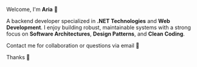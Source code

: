 Welcome, I'm **Aria** 🌱

A backend developer specialized in **.NET Technologies** and **Web Development**. I enjoy building robust, maintainable systems with a strong focus on **Software Architectures**, **Design Patterns**, and **Clean Coding**.

Contact me for collaboration or questions via email 🍃

Thanks 🌊
